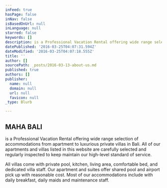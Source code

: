 ```yaml
---
inFeed: true
hasPage: false
inNav: false
isBasedOnUrl: null
inLanguage: null
starred: false
keywords: []
description: is a Professional Vacation Rental offering wide range selection of accommodations from apartment to luxurious private villas in Bali. All of our apartments and villas listed in this website are carefully selected and regularly inspected to keep maintain our high-level standard of service.
datePublished: '2016-03-25T04:07:31.594Z'
dateModified: '2016-03-25T04:07:18.555Z'
title: ''
author: []
sourcePath: _posts/2016-03-13-about-us.md
published: true
authors: []
publisher:
  name: null
  domain: null
  url: null
  favicon: null
_type: Blurb

---
```

## MAHA BALI

is a Professional Vacation Rental offering wide range selection of accommodations from apartment to luxurious private villas in Bali. All of our apartments and villas listed in this website are carefully selected and regularly inspected to keep maintain our high-level standard of service.

All villas come with private pool, kitchen, living area, comfortable bed, and dedicated villa staff. Our apartment and suites offer shared pool and airport pick up with reasonable cost. Most of our accommodations include with daily breakfast, daily maids and maintenance staff.